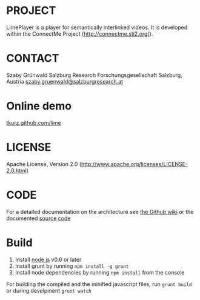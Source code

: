 PROJECT
=======
LimePlayer is a player for semantically interlinked videos. It is developed within the
ConnectMe Project (http://connectme.sti2.org/).

CONTACT
=======
Szaby Grünwald
Salzburg Research Forschungsgesellschaft
Salzburg, Austria
szaby.gruenwald@salzburgresearch.at

Online demo
===========
[tkurz.github.com/lime](http://tkurz.github.com/lime/)

LICENSE
=======
Apache License, Version 2.0 (http://www.apache.org/licenses/LICENSE-2.0.html)

CODE
====
For a detailed documentation on the architecture see [the Github wiki](http://github.com/tkurz/lime/wiki) or the
documented [source code](http://tkurz.github.io/lime/docs)

Build
=====
1. Install [node.js](http://nodejs.org) v0.6 or later
2. Install grunt by running `npm install -g grunt`
3. Install node dependencies by running `npm install` from the console

For building the compiled and the minified javascript files, run `grunt build` or during develpment `grunt watch`
